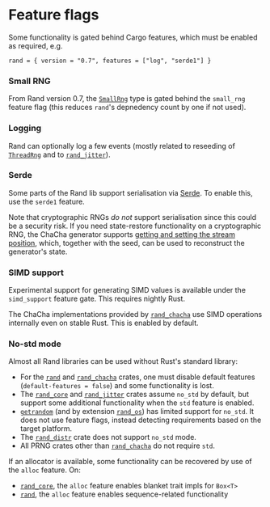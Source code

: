 # Feature flags

Some functionality is gated behind Cargo features, which must be enabled as
required, e.g.

```
rand = { version = "0.7", features = ["log", "serde1"] }
```

### Small RNG

From Rand version 0.7, the [`SmallRng`] type is gated behind the `small_rng`
feature flag (this reduces `rand`'s depnedency count by one if not used).

### Logging

Rand can optionally log a few events (mostly related to reseeding of
[`ThreadRng`] and to [`rand_jitter`]).

### Serde

Some parts of the Rand lib support serialisation via [Serde](https://serde.rs/).
To enable this, use the `serde1` feature.

Note that cryptographic RNGs *do not* support serialisation since this could be
a security risk. If you need state-restore functionality on a cryptographic RNG,
the ChaCha generator supports [getting and setting the stream position](https://rust-random.github.io/rand/rand_chacha/struct.ChaCha20Rng.html#method.get_word_pos),
which, together with the seed, can be used to reconstruct the generator's state.

### SIMD support

Experimental support for generating SIMD values is available under the
`simd_support` feature gate. This requires nightly Rust.

The ChaCha implementations provided by [`rand_chacha`] use SIMD operations
internally even on stable Rust. This is enabled by default.

### No-std mode

Almost all Rand libraries can be used without Rust's standard library:

-   For the [`rand`] and [`rand_chacha`] crates, one must disable default features
    (`default-features = false`) and some functionality is lost.
-   The [`rand_core`] and [`rand_jitter`] crates assume `no_std` by default, but
    support some additional functionality when the `std` feature is enabled.
-   [`getrandom`] (and by extension [`rand_os`]) has limited support for `no_std`.
    It does not use feature flags, instead detecting requirements based on the target platform.
-   The [`rand_distr`] crate does not support `no_std` mode.
-   All PRNG crates other than [`rand_chacha`] do not require `std`.

If an allocator is available, some functionality can be recovered by use of the
`alloc` feature. On:

-   [`rand_core`], the `alloc` feature enables blanket trait impls for `Box<T>`
-   [`rand`], the `alloc` feature enables sequence-related functionality


[`SmallRng`]: https://rust-random.github.io/rand/rand/rngs/struct.SmallRng.html
[`ThreadRng`]: https://rust-random.github.io/rand/rand/rngs/struct.ThreadRng.html
[`rand_jitter`]: https://rust-random.github.io/rand/rand_jitter/index.html
[`rand_chacha`]: https://rust-random.github.io/rand/rand_chacha/index.html
[`rand_core`]: https://rust-random.github.io/rand/rand_core/index.html
[`rand`]: https://rust-random.github.io/rand/rand/index.html
[`rand_distr`]: https://rust-random.github.io/rand/rand_distr/index.html
[`getrandom`]: https://docs.rs/getrandom/
[`rand_os`]: https://rust-random.github.io/rand/rand_os/index.html
